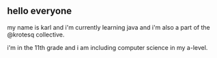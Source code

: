 ## hello everyone

my name is karl and i'm currently learning java and i'm also a part of the @krotesq collective.

i'm in the 11th grade and i am including computer science in my a-level.

##

